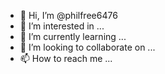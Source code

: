 - 👋 Hi, I’m @philfree6476
- 👀 I’m interested in ...
- 🌱 I’m currently learning ...
- 💞️ I’m looking to collaborate on ...
- 📫 How to reach me ...

<!---
philfree6476/philfree6476 is a ✨ special ✨ repository because its `README.md` (this file) appears on your GitHub profile.
it's the first time
--->
